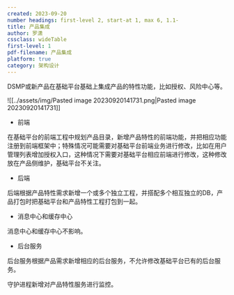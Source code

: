 ```yaml
---
created: 2023-09-20
number headings: first-level 2, start-at 1, max 6, 1.1-
title: 产品集成
author: 罗潇
cssclass: wideTable
first-level: 1
pdf-filename: 产品集成
platform: true
category: 架构设计
---
```


DSMP或新产品在基础平台基础上集成产品的特性功能，比如授权、风险中心等。

![[../assets/img/Pasted image 20230920141731.png|Pasted image 20230920141731]]

* 前端

在基础平台的前端工程中规划产品目录，新增产品特性的前端功能，并把相应功能注册到前端框架中；特殊情况可能需要对基础平台前端业务进行修改，比如在用户管理列表增加授权入口，这种情况下需要对基础平台相应前端进行修改，这种修改放在产品侧维护，基础平台不关注。

* 后端

后端根据产品特性需求新增一个或多个独立工程，并搭配多个相互独立的DB，产品打包时把基础平台和产品特性工程打包到一起。

* 消息中心和缓存中心

消息中心和缓存中心不影响。

* 后台服务

后台服务根据产品需求新增相应的后台服务，不允许修改基础平台已有的后台服务。

守护进程新增对产品特性服务进行监控。

